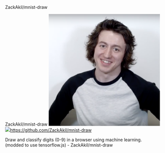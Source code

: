 ZackAkil/mnist-draw

ZackAkil/mnist-draw
![](../_resources/c08669aeb4f8ce3ac097621d6e8b2b6a.png)
![](../_resources/8e7c4882d6ca034f0e14355cbae1d8f9.png)https://github.com/ZackAkil/mnist-draw

Draw and classify digits (0-9) in a browser using machine learning. (modded to use tensorflow.js) - ZackAkil/mnist-draw